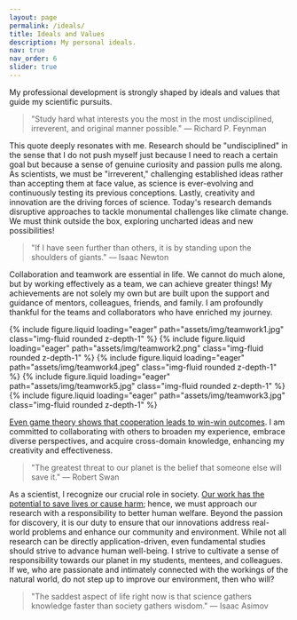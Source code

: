 ```yaml
---
layout: page
permalink: /ideals/
title: Ideals and Values
description: My personal ideals.
nav: true
nav_order: 6
slider: true
---
```


My professional development is strongly shaped by ideals and values that guide my scientific pursuits.

> "Study hard what interests you the most in the most undisciplined, irreverent, and original manner possible."
> — Richard P. Feynman

This quote deeply resonates with me. Research should be "undisciplined" in the sense that I do not push myself just because I need to reach a certain goal but because a sense of genuine curiosity and passion pulls me along. As scientists, we must be "irreverent," challenging established ideas rather than accepting them at face value, as science is ever-evolving and continuously testing its previous conceptions. Lastly, creativity and innovation are the driving forces of science. Today's research demands disruptive approaches to tackle monumental challenges like climate change. We must think outside the box, exploring uncharted ideas and new possibilities!


> "If I have seen further than others, it is by standing upon the shoulders of giants."
> — Isaac Newton
 
Collaboration and teamwork are essential in life. We cannot do much alone, but by working effectively as a team, we can achieve greater things! My achievements are not solely my own but are built upon the support and guidance of mentors, colleagues, friends, and family. I am profoundly thankful for the teams and collaborators who have enriched my journey. 

<swiper-container keyboard="true" navigation="true" pagination="true" pagination-clickable="true" pagination-dynamic-bullets="true" rewind="true">
  <swiper-slide>{% include figure.liquid loading="eager" path="assets/img/teamwork1.jpg" class="img-fluid rounded z-depth-1" %}</swiper-slide>
  <swiper-slide>{% include figure.liquid loading="eager" path="assets/img/teamwork2.png" class="img-fluid rounded z-depth-1" %}</swiper-slide>
  <swiper-slide>{% include figure.liquid loading="eager" path="assets/img/teamwork4.jpeg" class="img-fluid rounded z-depth-1" %}</swiper-slide>
  <swiper-slide>{% include figure.liquid loading="eager" path="assets/img/teamwork5.jpg" class="img-fluid rounded z-depth-1" %}</swiper-slide>
  <swiper-slide>{% include figure.liquid loading="eager" path="assets/img/teamwork3.jpg" class="img-fluid rounded z-depth-1" %}</swiper-slide>
</swiper-container>

[Even game theory shows that cooperation leads to win-win outcomes](https://www.youtube.com/watch?v=mScpHTIi-kM). I am committed to collaborating with others to broaden my experience, embrace diverse perspectives, and acquire cross-domain knowledge, enhancing my creativity and effectiveness. 


> "The greatest threat to our planet is the belief that someone else will save it."
> — Robert Swan

As a scientist, I recognize our crucial role in society. [Our work has the potential to save lives or cause harm](https://www.youtube.com/watch?v=QQkmJI63ykI); hence, we must approach our research with a responsibility to better human welfare. Beyond the passion for discovery, it is our duty to ensure that our innovations address real-world problems and enhance our community and environment. While not all research can be directly application-driven, even fundamental studies should strive to advance human well-being. I strive to cultivate a sense of responsibility towards our planet in my students, mentees, and colleagues. If we, who are passionate and intimately connected with the workings of the natural world, do not step up to improve our environment, then who will? 

> "The saddest aspect of life right now is that science gathers knowledge faster than society gathers wisdom."
> — Isaac Asimov






